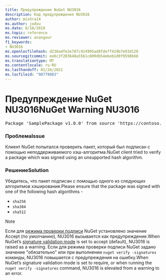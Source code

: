 ```yaml
---
title: Предупреждение NuGet NU3016
description: Код предупреждения NU3016
author: mishra14
ms.author: jodou
ms.date: 8/16/2018
ms.topic: reference
ms.reviewer: anangaur
f1_keywords:
- NU3016
ms.openlocfilehash: d236adfe2e787c924995ad8fdeff419b7e93d120
ms.sourcegitcommit: ee6c3f203648a5561c809db54ebeb1d0f0598b68
ms.translationtype: MT
ms.contentlocale: ru-RU
ms.lasthandoff: 01/26/2021
ms.locfileid: "98779883"
---
```

# <a name="nuget-warning-nu3016"></a><span data-ttu-id="67535-103">Предупреждение NuGet NU3016</span><span class="sxs-lookup"><span data-stu-id="67535-103">NuGet Warning NU3016</span></span>

<pre>Package 'SamplePackage v1.0.0' from source 'https://contoso.com/index.json': The package hash uses an unsupported hash algorithm.</pre>

### <a name="issue"></a><span data-ttu-id="67535-104">Проблема</span><span class="sxs-lookup"><span data-stu-id="67535-104">Issue</span></span>

<span data-ttu-id="67535-105">Клиент NuGet попытался проверить пакет, который был подписан с помощью неподдерживаемого хэш-алгоритма.</span><span class="sxs-lookup"><span data-stu-id="67535-105">NuGet client tried to verify a package which was signed using an unsupported hash algorithm.</span></span>


### <a name="solution"></a><span data-ttu-id="67535-106">Решение</span><span class="sxs-lookup"><span data-stu-id="67535-106">Solution</span></span>

<span data-ttu-id="67535-107">Убедитесь, что пакет подписан с помощью одного из следующих алгоритмов хэширования.</span><span class="sxs-lookup"><span data-stu-id="67535-107">Please ensure that the package was signed  with one of the following hash algorithms -</span></span> 
* `sha256`
* `sha384`
* `sha512`


> [!Note]
> <span data-ttu-id="67535-108">Если для [режима проверки подписи](../../consume-packages/installing-signed-packages.md#configure-package-signature-requirements) NuGet установлено значение Accept (по умолчанию), NU3016 вызывается как предупреждение.</span><span class="sxs-lookup"><span data-stu-id="67535-108">When NuGet’s [signature validation mode](../../consume-packages/installing-signed-packages.md#configure-package-signature-requirements) is set to accept (default), NU3016 is raised as a warning.</span></span> <span data-ttu-id="67535-109">Если для режима проверки подписи NuGet задано значение "обязательно" или при выполнении `nuget verify -signatures` команды, NU3016 повышается с предупреждения на ошибку.</span><span class="sxs-lookup"><span data-stu-id="67535-109">When NuGet’s signature validation mode is set to require, or when running the `nuget verify -signatures` command, NU3016 is elevated from a warning to an error.</span></span> 
